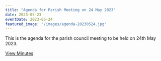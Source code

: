 ```yaml
---
title: "Agenda for Parish Meeting on 24 May 2023"
date: 2023-05-23
eventDate: 2023-05-24
featured_image: "/images/agenda-20230524.jpg"
---
```

This is the agenda for the parish council meeting to be held on 24th May 2023.

<!--more-->

[View Minutes](/pdfs/agenda-20230524.pdf)
